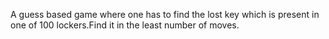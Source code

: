 A guess based game where one has to find the lost key which is present in one of 100 lockers.Find it in the least number of moves.